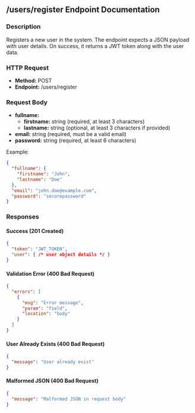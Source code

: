 ## /users/register Endpoint Documentation

### Description
Registers a new user in the system. The endpoint expects a JSON payload with user details. On success, it returns a JWT token along with the user data.

### HTTP Request
- **Method:** POST
- **Endpoint:** /users/register

### Request Body

- **fullname:**  
  - **firstname:** string (required, at least 3 characters)  
  - **lastname:** string (optional, at least 3 characters if provided)
- **email:** string (required, must be a valid email)
- **password:** string (required, at least 6 characters)

Example:
```json
{
  "fullname": {
    "firstname": "John",
    "lastname": "Doe"
  },
  "email": "john.doe@example.com",
  "password": "securepassword"
}
```

### Responses

#### Success (201 Created)
```json
{
  "token": "JWT_TOKEN",
  "user": { /* user object details */ }
}
```

#### Validation Error (400 Bad Request)
```json
{
  "errors": [
    {
      "msg": "Error message",
      "param": "field",
      "location": "body"
    }
  ]
}
```

#### User Already Exists (400 Bad Request)
```json
{
  "message": "User already exist"
}
```

#### Malformed JSON (400 Bad Request)
```json
{
  "message": "Malformed JSON in request body"
}
```
